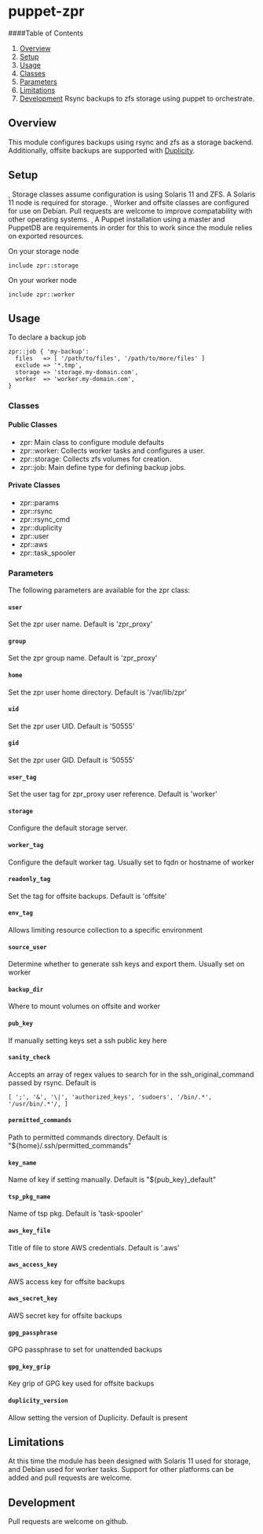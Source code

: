 puppet-zpr
==========
####Table of Contents
1. [Overview](#overview)
2. [Setup](#setup)
3. [Usage](#usage)
4. [Classes](#classes)
5. [Parameters](#parameters)
6. [Limitations](#limitations)
7. [Development](#development)
Rsync backups to zfs storage using puppet to orchestrate.

## Overview
This module configures backups using rsync and zfs as a storage backend. Additionally, offsite backups are supported with [Duplicity](http://duplicity.nongnu.org/).

## Setup

¸ Storage classes assume configuration is using Solaris 11 and ZFS. A Solaris 11 node is required for storage.
¸ Worker and offsite classes are configured for use on Debian. Pull requests are welcome to improve compatability with other operating systems.
¸ A Puppet installation using a master and PuppetDB are requirements in order for this to work since the module relies on exported resources.

On your storage node
```puppet
include zpr::storage
```

On your worker node
```puppet
include zpr::worker
```

## Usage
To declare a backup job
```puppet
zpr::job { 'my-backup':
  files   => [ '/path/to/files', '/path/to/more/files' ]
  exclude => '*.tmp',
  storage => 'storage.my-domain.com',
  worker  => 'worker.my-domain.com',
}
```

### Classes

#### Public Classes
- zpr: Main class to configure module defaults
- zpr::worker: Collects worker tasks and configures a user.
- zpr::storage: Collects zfs volumes for creation.
- zpr::job: Main define type for defining backup jobs.

#### Private Classes
- zpr::params
- zpr::rsync
- zpr::rsync_cmd
- zpr::duplicity
- zpr::user
- zpr::aws
- zpr::task_spooler

### Parameters

The following parameters are available for the zpr class:

#### `user`
Set the zpr user name. Default is 'zpr_proxy'
#### `group`
Set the zpr group name. Default is 'zpr_proxy'
#### `home`
Set the zpr user home directory. Default is '/var/lib/zpr'
#### `uid`
Set the zpr user UID. Default is '50555'
#### `gid`
Set the zpr user GID. Default is '50555'
#### `user_tag`
Set the user tag for zpr_proxy user reference. Default is 'worker'
#### `storage`
Configure the default storage server.
#### `worker_tag`
Configure the default worker tag. Usually set to fqdn or hostname of worker
#### `readonly_tag`
Set the tag for offsite backups. Default is 'offsite'
#### `env_tag`
Allows limiting resource collection to a specific environment
#### `source_user`
Determine whether to generate ssh keys and export them. Usually set on worker
#### `backup_dir`
Where to mount volumes on offsite and worker
#### `pub_key`
If manually setting keys set a ssh public key here
#### `sanity_check`
Accepts an array of regex values to search for in the ssh_original_command passed by rsync. Default is 
```puppet
[ ';', '&', '\|', 'authorized_keys', 'sudoers', '/bin/.*', '/usr/bin/.*'/, ]
```
#### `permitted_commands`
Path to permitted commands directory. Default is "${home}/.ssh/permitted_commands"
#### `key_name`
Name of key if setting manually. Default is "${pub_key}_default"
#### `tsp_pkg_name`
Name of tsp pkg. Default is 'task-spooler'
#### `aws_key_file`
Title of file to store AWS credentials. Default is '.aws'
#### `aws_access_key`
AWS access key for offsite backups
#### `aws_secret_key`
AWS secret key for offsite backups
#### `gpg_passphrase`
GPG passphrase to set for unattended backups
#### `gpg_key_grip`
Key grip of GPG key used for offsite backups
#### `duplicity_version`
Allow setting the version of Duplicity. Default is present

## Limitations

At this time the module has been designed with Solaris 11 used for storage, and Debian used for worker tasks. Support for other platforms can be added and pull requests are welcome.

## Development

Pull requests are welcome on github.
